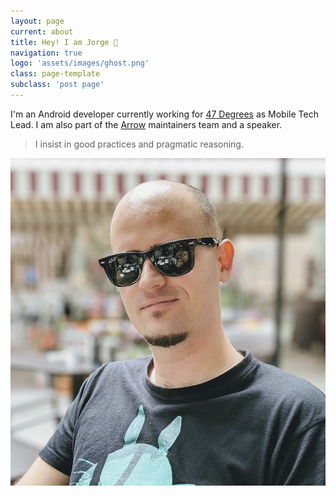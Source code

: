 ```yaml
---
layout: page
current: about
title: Hey! I am Jorge 👋
navigation: true
logo: 'assets/images/ghost.png'
class: page-template
subclass: 'post page'
---
```


I'm an Android developer currently working for [47 Degrees](https://www.47deg.com) as Mobile Tech Lead. I am also part of the [Arrow](https://arrow-kt.io) maintainers team and a speaker.

> I insist in good practices and pragmatic reasoning.

![My portrait](assets/images/portrait.png)
